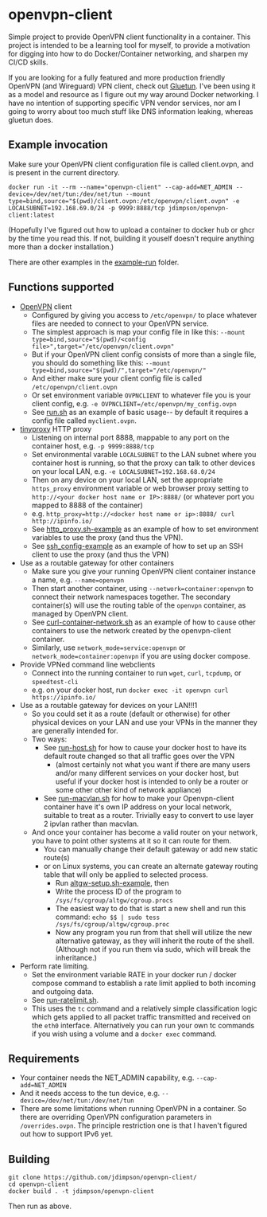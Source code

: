 # openvpn-client
Simple project to provide OpenVPN client functionality in a container. This project is intended to be a learning tool for myself, to provide a motivation for digging into how to do Docker/Container networking, and sharpen my CI/CD skills.

If you are looking for a fully featured and more production friendly OpenVPN (and Wireguard) VPN client, check out [Gluetun](https://github.com/qdm12/gluetun). I've been using it as a model and resource as I figure out my way around Docker networking. I have no intention of supporting specific VPN vendor services, nor am I going to worry about too much stuff like DNS information leaking, whereas gluetun does.

## Example invocation

Make sure your OpenVPN client configuration file is called client.ovpn, and is present in the current directory.
```
docker run -it --rm --name="openvpn-client" --cap-add=NET_ADMIN --device=/dev/net/tun:/dev/net/tun --mount type=bind,source="$(pwd)/client.ovpn:/etc/openvpn/client.ovpn" -e LOCALSUBNET=192.168.69.0/24 -p 9999:8888/tcp jdimpson/openvpn-client:latest
```
(Hopefully I've figured out how to upload a container to docker hub or ghcr by the time you read this. If not, building it youself doesn't require anything more than a docker installation.)

There are other examples in the [example-run](example-run) folder.


## Functions supported
- [OpenVPN](https://openvpn.net/) client
    - Configured by giving you access to `/etc/openvpn/` to place whatever files are needed to connect to your OpenVPN service.
    - The simplest approach is map your config file in like this: `--mount type=bind,source="$(pwd)/<config file>",target="/etc/openvpn/client.ovpn"`
    - But if your OpenVPN client config consists of more than a single file, you should do something like this: `--mount type=bind,source="$(pwd)/",target="/etc/openvpn/"`
    - And either make sure your client config file is called `/etc/openvpn/client.ovpn`
    - Or set environment variable `OVPNCLIENT` to whatever file you is your client config, e.g. `-e OVPNCLIENT=/etc/openvpn/my_config.ovpn`
    - See [run.sh](example-run/run.sh) as an example of basic usage-- by default it requires a config file called `myclient.ovpn`.
- [tinyproxy](http://tinyproxy.github.io/) HTTP proxy
    - Listening on internal port 8888, mappable to any port on the container host, e.g. `-p 9999:8888/tcp`
    - Set environmental varable `LOCALSUBNET` to the LAN subnet where you container host is running, so that the proxy can talk to other devices on your local LAN, e.g. `-e LOCALSUBNET=192.168.68.0/24`
    - Then on any device on your local LAN, set the appropriate `https_proxy` environment variable or web browser proxy setting to `http://<your docker host name or IP>:8888/` (or whatever port you mapped to 8888 of the container)
    - e.g. `http_proxy=http://<docker host name or ip>:8888/ curl http://ipinfo.io/`
    - See [http_proxy.sh-example](example-run/http_proxy.sh-example) as an example of how to set environment variables to use the proxy (and thus the VPN).
    - See [ssh_config-example](example-run/ssh_config-example) as an example of how to set up an SSH client to use the proxy (and thus the VPN)
- Use as a routable gateway for other containers 
    - Make sure you give your running OpenVPN client container instance a name, e.g. `--name=openvpn`
    - Then start another container, using `--network=container:openvpn` to connect their network namespaces together. The secondary container(s) will use the routing table of the `openvpn` container, as managed by OpenVPN client.
    - See [curl-container-network.sh](example-run/curl-container-network.sh) as an example of how to cause other containers to use the network created by the openvpn-client container.
    - Similarly, use `network_mode=service:openvpn` or `network_mode=container:openvpn` if you are using docker compose.
- Provide VPNed command line webclients
    - Connect into the running container to run `wget`, `curl`, `tcpdump`, or `speedtest-cli`
    - e.g. on your docker host, run `docker exec -it openvpn curl https://ipinfo.io/`
- Use as a routable gateway for devices on your LAN!!!1
    - So you could set it as a route (default or otherwise) for other physical devices on your LAN and use your VPNs in the manner they are generally intended for.
    - Two ways:
        - See [run-host.sh](example-run/run-host.sh) for how to cause your docker host to have its default route changed so that all traffic goes over the VPN
            - (almost certainly not what you want if there are many users and/or many different services on your docker host, but useful if your docker host is intended to only be a router or some other other kind of network appliance)
        - See [run-macvlan.sh](example-run/run-macvlan.sh) for how to make your Openvpn-client container have it's own IP address on your local network, suitable to treat as a router. Trivially easy to convert to use layer 2 ipvlan rather than macvlan.
    - And once your container has become a valid router on your network, you have to point other systems at it so it can route for them. 
        - You can manually change their default gateway or add new static route(s) 
        - or on Linux systems, you can create an alternate gateway routing table that will only be applied to selected process. 
            - Run [altgw-setup.sh-example](example-run/altgw-setup.sh-example), then
            - Write the process ID of the program to `/sys/fs/cgroup/altgw/cgroup.procs` 
            - The easiest way to do that is start a new shell and run this command: `echo $$ | sudo tess /sys/fs/cgroup/altgw/cgroup.proc`
            - Now any program you run from that shell will utilize the new alternative gateway, as they will inherit the route of the shell. (Although not if you run them via sudo, which will break the inheritance.)
- Perform rate limiting.
    - Set the environment variable RATE in your docker run / docker compose command to establish a rate limit applied to both incoming and outgoing data.
    - See [run-ratelimit.sh](example-run/run-ratelimit.sh).
    - This uses the `tc` command and a relatively simple classification logic which gets applied to all packet traffic transmitted and received on the `eth0` interface. Alternatively you can run your own tc commands if you wish using a volume and a `docker exec` command.

    
## Requirements
- Your container needs the NET_ADMIN capability, e.g. `--cap-add=NET_ADMIN`
- And it needs access to the tun device, e.g. `--device=/dev/net/tun:/dev/net/tun`
- There are some limitations when running OpenVPN in a container. So there are overriding OpenVPN configuration parameters in `/overrides.ovpn`. The principle restriction one is that I haven't figured out how to support IPv6 yet.

## Building
```
git clone https://github.com/jdimpson/openvpn-client/
cd openvpn-client
docker build . -t jdimpson/openvpn-client
```
Then run as above.
